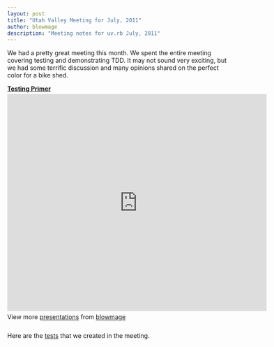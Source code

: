 ```yaml
---
layout: post
title: "Utah Valley Meeting for July, 2011"
author: blowmage
description: "Meeting notes for uv.rb July, 2011"
---
```

We had a pretty great meeting this month. We spent the entire meeting covering testing and demonstrating TDD. It may not sound very exciting, but we had some terrific discussion and many opinions shared on the perfect color for a bike shed.

<div style="width:595px" id="__ss_9006590"> <strong style="display:block;margin:12px 0 4px"><a href="http://www.slideshare.net/blowmage/testing-primer" title="Testing Primer" target="_blank">Testing Primer</a></strong> <iframe src="http://www.slideshare.net/slideshow/embed_code/9006590?rel=0" width="595" height="497" frameborder="0" marginwidth="0" marginheight="0" scrolling="no"></iframe> <div style="padding:5px 0 12px"> View more <a href="http://www.slideshare.net/" target="_blank">presentations</a> from <a href="http://www.slideshare.net/blowmage" target="_blank">blowmage</a> </div> </div>

Here are the [tests](https://gist.github.com/1082636) that we created in the meeting.
